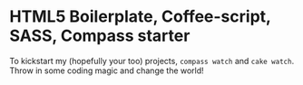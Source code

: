 # HTML5 Boilerplate, Coffee-script, SASS, Compass starter


To kickstart my (hopefully your too) projects, `compass watch` and `cake watch`. Throw in some coding magic and change the world!
